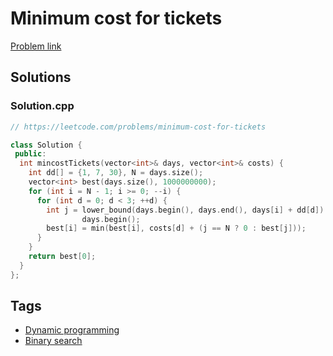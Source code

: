 # Minimum cost for tickets

[Problem link](https://leetcode.com/problems/minimum-cost-for-tickets)

## Solutions


### Solution.cpp
```cpp
// https://leetcode.com/problems/minimum-cost-for-tickets

class Solution {
 public:
  int mincostTickets(vector<int>& days, vector<int>& costs) {
    int dd[] = {1, 7, 30}, N = days.size();
    vector<int> best(days.size(), 1000000000);
    for (int i = N - 1; i >= 0; --i) {
      for (int d = 0; d < 3; ++d) {
        int j = lower_bound(days.begin(), days.end(), days[i] + dd[d]) -
                days.begin();
        best[i] = min(best[i], costs[d] + (j == N ? 0 : best[j]));
      }
    }
    return best[0];
  }
};
```
## Tags

* [Dynamic programming](/README.md#Dynamic_programming)
* [Binary search](/README.md#Binary_search)
